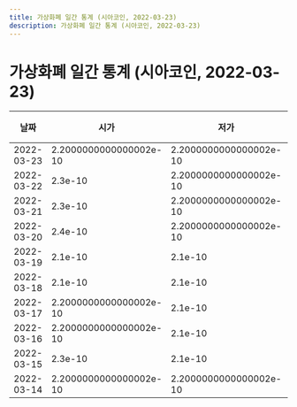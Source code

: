 ```yaml
---
title: 가상화폐 일간 통계 (시아코인, 2022-03-23)
description: 가상화폐 일간 통계 (시아코인, 2022-03-23)
---
```



가상화폐 일간 통계 (시아코인, 2022-03-23)
===

|날짜|시가|저가|고가|종가|비고|
|--|--|--|--|--|--|
|2022-03-23|2.2000000000000002e-10|2.2000000000000002e-10|2.4e-10|2.3e-10|    |
|2022-03-22|2.3e-10|2.2000000000000002e-10|2.4e-10|2.3e-10|    |
|2022-03-21|2.3e-10|2.2000000000000002e-10|2.4e-10|2.4e-10|    |
|2022-03-20|2.4e-10|2.2000000000000002e-10|2.4e-10|2.3e-10|    |
|2022-03-19|2.1e-10|2.1e-10|2.3e-10|2.3e-10|    |
|2022-03-18|2.1e-10|2.1e-10|2.1e-10|2.1e-10|    |
|2022-03-17|2.2000000000000002e-10|2.1e-10|2.2000000000000002e-10|2.1e-10|    |
|2022-03-16|2.2000000000000002e-10|2.1e-10|2.2000000000000002e-10|2.2000000000000002e-10|    |
|2022-03-15|2.3e-10|2.1e-10|2.3e-10|2.2000000000000002e-10|    |
|2022-03-14|2.2000000000000002e-10|2.2000000000000002e-10|2.3e-10|2.3e-10|    |
